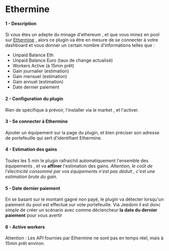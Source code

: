 # Ethermine

#### 1 - Description
Si vous êtes un adepte du minage d'ethereum , et que vous minez en pool sur [Ethermine] , alors ce plugin va être en mesure de se connecter à votre dashboard et vous donner un certain nombre d'informations telles que : 
 - Unpaid Balance Eth
 - Unpaid Balance Euro (taux de change actualisé)
 - Workers Active (à 15min prêt)
 - Gain journalier (estimation)
 - Gain mensuel (estimation)
 - Gain annuel (estimation)
 - Date dernier paiement 


#### 2 - Configuration du plugin
Rien de spécifique à prévoir, l'installer via le market , et l'activer.

#### 3 - Se connecter à Ethermine
Ajouter un équipement sur la page du plugin, et bien préciser son adresse de portefeuille qui sert d'identifiant Ethermine. 

#### 4 - Estimation des gains
Toutes les 5 min le plugin rafraichit automatiquement l'ensemble des équipements , et va **affiner** l'estimation des gains.
*Attention, le coût de l'électricité consommé par vos équipements n'est pas déduit , c'est une estimation brute du gain.*

#### 5 - Date dernier paiement
En se basant sur le montant gagné non payé, le plugin va détecter lorsqu'un paiement du pool est effectué sur vote portefeuille. Via Jeedom il est donc simple de créer un scénario avec comme déclencheur **la date du dernier paiement** pour vous avertir

#### 6 - Active workers
Attention : Les API fournies par Ethermine ne sont pas en temps réel, mais à 15min prêt environ. 



[Ethermine]: <https://ethermine.org/>